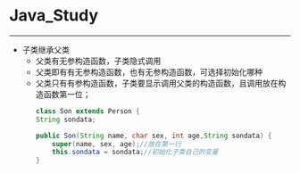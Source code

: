 # Java_Study
----
* 子类继承父类
  * 父类有无参构造函数，子类隐式调用
  * 父类即有有无参构造函数，也有无参构造函数，可选择初始化哪种
  * 父类只有有参构造函数，子类要显示调用父类的构造函数，且调用放在构造函数第一位；
    ```java
    class Son extends Person {
    String sondata;

    public Son(String name, char sex, int age,String sondata) {
        super(name, sex, age);//放在第一行
        this.sondata = sondata;//初始化子类自己的变量
    }
    ```
